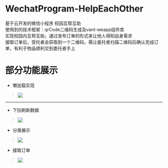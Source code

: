 # WechatProgram-HelpEachOther
基于云开发的微信小程序 校园互帮互助  
使用到的技术框架：qrCode二维码生成及vant-weapp组件库  
实现校园内互帮互助，通过发布订单的形式来让他人得知自身需求  
接取订单后，受托者会获取到一个二维码，需让委托者扫描二维码后确认完成订单，有利于物品顺利交到委托者手上  
# 部分功能展示  
* 懒加载实现
>![](https://cdn.jsdelivr.net/gh/linhgf/PicGo/img/WeChatProgram-HelpEachOtherShow/20210331165912.gif)
***
* 下拉刷新数据
>![](https://cdn.jsdelivr.net/gh/linhgf/PicGo/img/WeChatProgram-HelpEachOtherShow/20210331170612.gif)
* 分类展示  
>![](https://cdn.jsdelivr.net/gh/linhgf/PicGo/img/WeChatProgram-HelpEachOtherShow/20210331170400.gif)  
* 接取订单
>![](https://cdn.jsdelivr.net/gh/linhgf/PicGo/img/WeChatProgram-HelpEachOtherShow/20210331170455.gif)  

